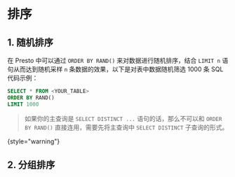 # 排序

<show-structure depth="2"/>

## 1. 随机排序

在 Presto 中可以通过 `ORDER BY RAND()` 来对数据进行随机排序，结合 `LIMIT n` 语句从而达到随机采样 `n` 条数据的效果，以下是对表中数据随机筛选 1000 条 SQL 代码示例：

```SQL
SELECT * FROM <YOUR_TABLE>
ORDER BY RAND()
LIMIT 1000
```

> 如果你的主查询是 `SELECT DISTINCT ...` 语句的话，那么不可以和 `ORDER BY RAND()` 直接连用，需要先将主查询中 `SELECT DISTINCT` 子查询的形式。
> 
{style="warning"}

## 2. 分组排序



